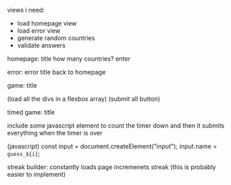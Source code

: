 views i need:
- load homepage view
- load error view
- generate random countries
- validate answers

homepage:
title
how many countries?
enter

error:
error title
back to homepage

game:
title
<form>
(load all the divs in a flexbox array)
(submit all button)
</form>

timed game:
title
<form>

</form>
include some javascript element to count the timer down 
and then it submits everything when the timer is over

(javascript)
const input = document.createElement("input");
input.name = `guess_${i}`;

streak builder:
constantly loads page
incremenets streak
(this is probably easier to implement)